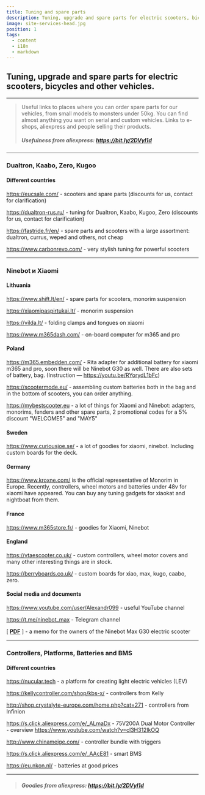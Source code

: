 ```yaml
---
title: Tuning and spare parts
description: Tuning, upgrade and spare parts for electric scooters, bicycles and other vehicles.
image: site-services-head.jpg
position: 1
tags:
  - content
  - i18n
  - markdown
---
```


## Tuning, upgrade and spare parts for electric scooters, bicycles and other vehicles.

<markdown-image class="w-150 mt-3" src="site-services-head.jpg" alt="Tuning, upgrade and spare parts"></markdown-image>

***

> Useful links to places where you can order spare parts for our vehicles, from small models to monsters under 50kg. You can find almost anything you want on serial and custom vehicles. Links to e-shops, aliexpress and people selling their products.
> 
> ##### Usefulness from aliexpress: https://bit.ly/2DVyl1d

***

### Dualtron, Kaabo, Zero, Kugoo

<markdown-image class="w-150 my-3" src="site-services-mix.jpg" alt="Tuning, upgrade and spare parts"></markdown-image>

#### Different countries

https://eucsale.com/ - scooters and spare parts (discounts for us, contact for clarification)

https://dualtron-rus.ru/ - tuning for Dualtron, Kaabo, Kugoo, Zero (discounts for us, contact for clarification)

https://fastride.fr/en/ - spare parts and scooters with a large assortment: dualtron, currus, weped and others, not cheap

https://www.carbonrevo.com/ - very stylish tuning for powerful scooters

***

### Ninebot и Xiaomi

<markdown-image class="w-150 my-3" src="site-services-mi.jpg" alt="Tuning, upgrade and spare parts"></markdown-image>

#### Lithuania

https://www.shift.lt/en/ - spare parts for scooters, monorim suspension

https://xiaomipaspirtukai.lt/ - monorim suspension

https://vilda.lt/ - folding clamps and tongues on xiaomi

https://www.m365dash.com/ - on-board computer for m365 and pro

#### Poland

https://m365.embedden.com/ - Rita adapter for additional battery for xiaomi m365 and pro, soon there will be Ninebot G30 as well. There are also sets of battery, bag. (Instruction — https://youtu.be/RYorydL1bFc)

https://scootermode.eu/ - assembling custom batteries both in the bag and in the bottom of scooters, you can order anything.

https://mybestscooter.eu - a lot of things for Xiaomi and Ninebot: adapters, monorims, fenders and other spare parts, 2 promotional codes for a 5% discount "WELCOME5" and "MAY5"

#### Sweden

https://www.curiousjoe.se/ - a lot of goodies for xiaomi, ninebot. Including custom boards for the deck.

#### Germany

https://www.kroxne.com/ is the official representative of Monorim in Europe. Recently, controllers, wheel motors and batteries under 48v for xiaomi have appeared. You can buy any tuning gadgets for xiaokat and nightboat from them.

#### France

https://www.m365store.fr/ - goodies for Xiaomi, Ninebot

#### England

https://vtaescooter.co.uk/ - custom controllers, wheel motor covers and many other interesting things are in stock.

https://berryboards.co.uk/ - custom boards for xiao, max, kugo, caabo, zero.

#### Social media and documents

https://www.youtube.com/user/Alexandr099 - useful YouTube channel

https://t.me/ninebot_max - Telegram channel

[ [**PDF**](https://store.electrotallinn.ee/docs/g30-max.pdf) ] - a memo for the owners of the Ninebot Max G30 electric scooter

***

### Controllers, Platforms, Batteries and BMS

<markdown-image class="w-150 my-3" src="site-services-con-battery.jpg" alt="Tuning, upgrade and spare parts"></markdown-image>

#### Different countries

https://nucular.tech - a platform for creating light electric vehicles (LEV)

https://kellycontroller.com/shop/kbs-x/ - controllers from Kelly

http://shop.crystalyte-europe.com/home.php?cat=271 - controllers from Infinion

https://s.click.aliexpress.com/e/_ALmaDx - 75V200A Dual Motor Controller - overview https://www.youtube.com/watch?v=cl3H312lkOQ

http://www.chinameige.com/ - controller bundle with triggers

https://s.click.aliexpress.com/e/_AAcE81 - smart BMS

https://eu.nkon.nl/ - batteries at good prices

***

> ##### Goodies from aliexpress: https://bit.ly/2DVyl1d